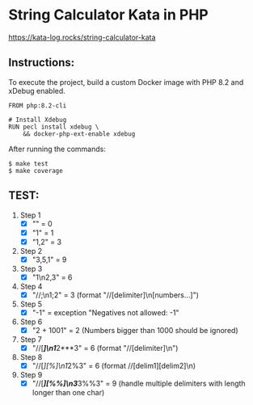 # String Calculator Kata in PHP

https://kata-log.rocks/string-calculator-kata

## Instructions:
To execute the project, build a custom Docker image with PHP 8.2 and xDebug enabled.
```
FROM php:8.2-cli

# Install Xdebug
RUN pecl install xdebug \
    && docker-php-ext-enable xdebug
```

After running the commands:

```
$ make test
$ make coverage
```

## TEST:

1. Step 1
   - [x] "" = 0
   - [x] "1" = 1
   - [x] "1,2" = 3
2. Step 2
   - [x] "3,5,1" = 9
3. Step 3
   - [x] "1\n2,3" = 6
4. Step 4
   - [x] "//;\n1;2" = 3 (format "//[delimiter]\n[numbers…]")
5. Step 5
   - [x] "-1" = exception "Negatives not allowed: -1"
6. Step 6
   - [x] "2 + 1001" = 2 (Numbers bigger than 1000 should be ignored)
7. Step 7
   - [x] "//[***]\n1***2***3" = 6 (format "//[delimiter]\n")
8. Step 8
   - [x] "//[*][%]\n1*2%3" = 6 (format //[delim1][delim2]\n)
9. Step 9
   - [x] "//[***][%%]\n3***3%%3" = 9 (handle multiple delimiters with length longer than one char)